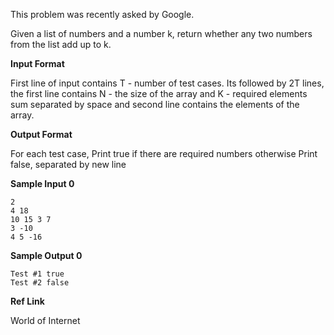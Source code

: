 This problem was recently asked by Google.

Given a list of numbers and a number k, return whether any two numbers from the list add up to k.

**Input Format**

First line of input contains T - number of test cases. Its followed by 2T lines, the first line contains N - the size of the array and K - required elements sum separated by space  and second line contains the elements of the array.

**Output Format**

For each test case,  Print true if there are required numbers otherwise Print false, separated by new line

**Sample Input 0**

```shell
2
4 18
10 15 3 7
3 -10
4 5 -16
```

**Sample Output 0**

```shell
Test #1 true
Test #2 false
```

**Ref Link**

World of Internet

